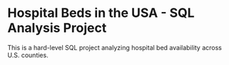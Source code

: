 # Hospital Beds in the USA - SQL Analysis Project

This is a hard-level SQL project analyzing hospital bed availability across U.S. counties.
